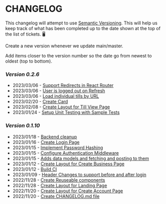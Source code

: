  # CHANGELOG
This changelog will attempt to use [Semantic Versioning](https://semver.org/). This will help us keep track of what has been completed up to the date shown at the top of the list of tickets. 🖥️

Create a new version whenever we update main/master.

Add items closer to the version number so the date go from newest to oldest (top to bottom).

### *Version 0.2.6*
- 2023/03/06 - [Support Redirects in React Router](https://sd-onlinepos.atlassian.net/browse/ON-123)
- 2023/03/06 - [User is logged out on Refresh](https://sd-onlinepos.atlassian.net/browse/ON-119)
- 2023/03/06 - [Load individual tills by URL](https://sd-onlinepos.atlassian.net/browse/ON-125)
- 2023/02/20 - [Create Card](https://sd-onlinepos.atlassian.net/browse/ON-87)
- 2023/02/08 - [Create Layout for Till View Page](https://sd-onlinepos.atlassian.net/browse/ON-103)
- 2023/01/24 - [Setup Unit Testing with Sample Tests](https://sd-onlinepos.atlassian.net/browse/ON-108)

### *Version 0.1.10*
 - 2023/01/18 - [Backend cleanup](https://sd-onlinepos.atlassian.net/browse/ON-85) 
 - 2023/01/16 - [Create Login Page](https://sd-onlinepos.atlassian.net/browse/ON-61) 
 - 2023/01/15 - [Implement Password Hashing](https://sd-onlinepos.atlassian.net/browse/ON-83)
 - 2023/01/15 - [Configure Authentication Middleware](https://sd-onlinepos.atlassian.net/browse/ON-43)
 - 2023/01/15 - [Adds data models and fetching and posting to them](https://sd-onlinepos.atlassian.net/browse/ON-19)
 - 2023/01/12 - [Create Layout for Create Business Page](https://sd-onlinepos.atlassian.net/browse/ON-73)
 - 2023/01/12 - [Build CI](https://sd-onlinepos.atlassian.net/browse/ON-39) 
 - 2023/01/09 - [Header Changes to support before and after login](https://sd-onlinepos.atlassian.net/browse/ON-75) 
 - 2022/11/28 - [Create Reuseable components](https://sd-onlinepos.atlassian.net/browse/ON-28) 
 - 2022/11/28 - [Create Layout for Landing Page](https://sd-onlinepos.atlassian.net/browse/ON-41) 
 - 2022/11/20 - [Create Layout for Create Account Page](https://sd-onlinepos.atlassian.net/browse/ON-45) 
 - 2022/11/20 - [Create CHANGELOG.md file](https://sd-onlinepos.atlassian.net/browse/ON-40)